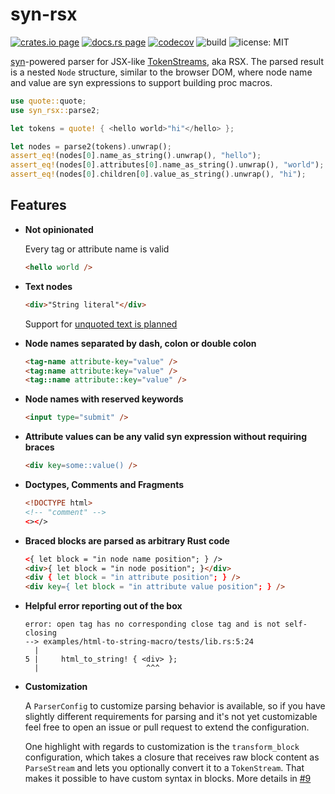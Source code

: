 # syn-rsx

[![crates.io page](https://img.shields.io/crates/v/syn-rsx.svg)](https://crates.io/crates/syn-rsx)
[![docs.rs page](https://docs.rs/syn-rsx/badge.svg)](https://docs.rs/syn-rsx/)
[![codecov](https://codecov.io/gh/stoically/syn-rsx/branch/main/graph/badge.svg?token=2LMJ8YEV92)](https://codecov.io/gh/stoically/syn-rsx)
![build](https://github.com/stoically/syn-rsx/workflows/build/badge.svg)
![license: MIT](https://img.shields.io/crates/l/syn-rsx.svg)

[syn](https://github.com/dtolnay/syn)-powered parser for JSX-like [TokenStreams](https://doc.rust-lang.org/proc_macro/struct.TokenStream.html), aka RSX. The parsed result is a nested `Node` structure, similar to the browser DOM, where node name and value are syn expressions to support building proc macros.

```rust
use quote::quote;
use syn_rsx::parse2;

let tokens = quote! { <hello world>"hi"</hello> };

let nodes = parse2(tokens).unwrap();
assert_eq!(nodes[0].name_as_string().unwrap(), "hello");
assert_eq!(nodes[0].attributes[0].name_as_string().unwrap(), "world");
assert_eq!(nodes[0].children[0].value_as_string().unwrap(), "hi");
```

## Features

- **Not opinionated**

  Every tag or attribute name is valid

  ```html
  <hello world />
  ```

- **Text nodes**

  ```html
  <div>"String literal"</div>
  ```

  Support for [unquoted text is planned]

- **Node names separated by dash, colon or double colon**

  ```html
  <tag-name attribute-key="value" />
  <tag:name attribute:key="value" />
  <tag::name attribute::key="value" />
  ```

- **Node names with reserved keywords**

  ```html
  <input type="submit" />
  ```

- **Attribute values can be any valid syn expression without requiring braces**

  ```html
  <div key=some::value() />
  ```

- **Doctypes, Comments and Fragments**

  ```html
  <!DOCTYPE html>
  <!-- "comment" -->
  <></>
  ```

- **Braced blocks are parsed as arbitrary Rust code**

  ```html
  <{ let block = "in node name position"; } />
  <div>{ let block = "in node position"; }</div>
  <div { let block = "in attribute position"; } />
  <div key={ let block = "in attribute value position"; } />
  ```

- **Helpful error reporting out of the box**

  ```rust,no-run
  error: open tag has no corresponding close tag and is not self-closing
  --> examples/html-to-string-macro/tests/lib.rs:5:24
    |
  5 |     html_to_string! { <div> };
    |                        ^^^
  ```

- **Customization**

  A `ParserConfig` to customize parsing behavior is available, so if you have
  slightly different requirements for parsing and it's not yet customizable
  feel free to open an issue or pull request to extend the configuration.

  One highlight with regards to customization is the `transform_block`
  configuration, which takes a closure that receives raw block content as
  `ParseStream` and lets you optionally convert it to a `TokenStream`. That makes it
  possible to have custom syntax in blocks. More details in [#9]

[`syn`]: /syn
[`TokenStream`]: https://doc.rust-lang.org/proc_macro/struct.TokenStream.html
[unquoted text is planned]: https://github.com/stoically/syn-rsx/issues/2
[#9]: https://github.com/stoically/syn-rsx/issues/9
